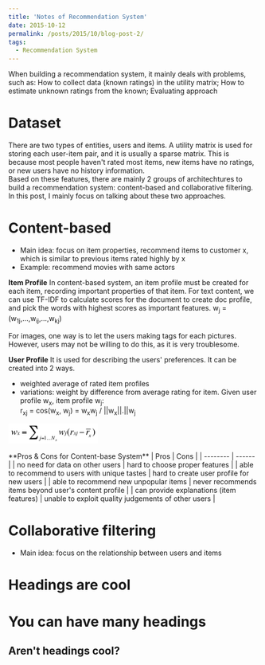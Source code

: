 ```yaml
---
title: 'Notes of Recommendation System'
date: 2015-10-12
permalink: /posts/2015/10/blog-post-2/
tags:
  - Recommendation System 
---
```

When building a recommendation system, it mainly deals with problems, such as: How to collect data (known ratings) in the utility matrix; How to estimate unknown ratings from the known; Evaluating approach 

Dataset
======
There are two types of entities, users and items. A utility matrix is used for storing each user-item pair, and it is usually a sparse matrix. This is because most people haven't rated most items, new items have no ratings, or new users have no history information.  
Based on these features, there are mainly 2 groups of architechtures to build a recommendation system: content-based and collaborative filtering. In this post, I mainly focus on talking about these two approaches. 

Content-based
======
  * Main idea: focus on item properties, recommend items to customer x, which is similar to previous items rated highly by x
  * Example: recommend movies with same actors

**Item Profile**
In content-based system, an item profile must be created for each item, recording important properties of that item. For text content, we can use TF-IDF to calculate scores for the document to create doc profile, and pick the words with highest scores as important features. w<sub>j</sub> = (w<sub>1j</sub>,...,w<sub>ij</sub>,...,w<sub>kj</sub>)

For images, one way is to let the users making tags for each pictures. However, users may not be willing to do this, as it is very troublesome.

**User Profile**
It is used for describing the users' preferences. It can be created into 2 ways. 
* weighted average of rated item profiles
* variations: weight by difference from average rating for item. Given user profile w<sub>x</sub>, item profile w<sub>j</sub>:       
r<sub>xj</sub> = cos(w<sub>x</sub>, w<sub>j</sub>) = w<sub>x</sub>w<sub>j</sub> / ||w<sub>x</sub>||.||w<sub>j</sub>
<p float="left"><img src="/images/rs1.png" width="180" /></p>
**Pros & Cons for Content-base System**
| Pros                                | Cons   |                                                              
| --------                            | ------ | 
| no need for data on other users     | hard to choose proper features   |                       
| able to recommend to users with unique tastes    | hard to create user profile for new users   |                          
| able to recommend new unpopular items     | never recommends items beyond user's content profile   |                         
| can provide explanations (item features)   | unable to exploit quality judgements of other users   |                         

Collaborative filtering
======
  * Main idea: focus on the relationship between users and items

























Headings are cool
======

You can have many headings
======

Aren't headings cool?
------